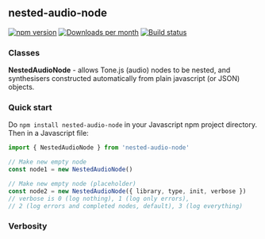 ## nested-audio-node

[![npm version](https://badge.fury.io/js/nested-audio-node.svg)](https://badge.fury.io/js/nested-audio-node)
[![Downloads per month](https://img.shields.io/npm/dy/nested-audio-node.svg?maxAge=31536000)](https://github.com/davidryan59/nested-audio-node)
[![Build status](https://travis-ci.org/davidryan59/nested-audio-node.svg?master)](https://travis-ci.org/davidryan59)

### Classes

**NestedAudioNode** - allows Tone.js (audio) nodes to be nested, and synthesisers constructed automatically from plain javascript (or JSON) objects.

### Quick start

Do `npm install nested-audio-node` in your Javascript npm project directory. Then in a Javascript file:

``` js
import { NestedAudioNode } from 'nested-audio-node'

// Make new empty node
const node1 = new NestedAudioNode()

// Make new empty node (placeholder)
const node2 = new NestedAudioNode({ library, type, init, verbose })
// verbose is 0 (log nothing), 1 (log only errors),
// 2 (log errors and completed nodes, default), 3 (log everything)
```

### Verbosity
